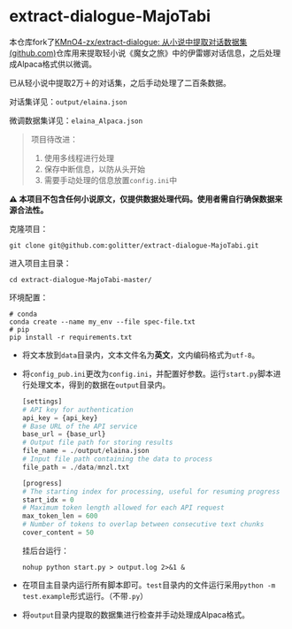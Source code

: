 # extract-dialogue-MajoTabi

本仓库fork了[KMnO4-zx/extract-dialogue: 从小说中提取对话数据集 (github.com)](https://github.com/KMnO4-zx/extract-dialogue/tree/master)仓库用来提取轻小说《魔女之旅》中的伊雷娜对话信息，之后处理成Alpaca格式供以微调。

已从轻小说中提取2万＋的对话集，之后手动处理了二百条数据。

对话集详见：`output/elaina.json`

微调数据集详见：`elaina_Alpaca.json`

> 项目待改进：
>
> 1. 使用多线程进行处理
> 2. 保存中断信息，以防从头开始
> 3. 需要手动处理的信息放置`config.ini`中

**⚠️ 本项目不包含任何小说原文，仅提供数据处理代码。使用者需自行确保数据来源合法性。**

克隆项目：

```shell
git clone git@github.com:golitter/extract-dialogue-MajoTabi.git
```

进入项目主目录：

```shell
cd extract-dialogue-MajoTabi-master/
```

环境配置：

```shell
# conda
conda create --name my_env --file spec-file.txt
# pip 
pip install -r requirements.txt
```

- 将文本放到`data`目录内，文本文件名为**英文**，文内编码格式为`utf-8`。

- 将`config_pub.ini`更改为`config.ini`，并配置好参数。运行`start.py`脚本进行处理文本，得到的数据在`output`目录内。

  ```python
  [settings]
  # API key for authentication
  api_key = {api_key}
  # Base URL of the API service
  base_url = {base_url}
  # Output file path for storing results
  file_name = ./output/elaina.json
  # Input file path containing the data to process
  file_path = ./data/mnzl.txt
  
  [progress]
  # The starting index for processing, useful for resuming progress
  start_idx = 0
  # Maximum token length allowed for each API request
  max_token_len = 600
  # Number of tokens to overlap between consecutive text chunks
  cover_content = 50
  ```

  

  挂后台运行：

  ```shell
  nohup python start.py > output.log 2>&1 &
  ```

- 在项目主目录内运行所有脚本即可。`test`目录内的文件运行采用`python -m test.example`形式运行。（不带`.py`）

- 将`output`目录内提取的数据集进行检查并手动处理成Alpaca格式。


